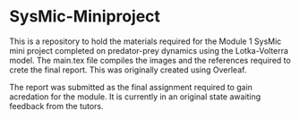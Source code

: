 # SysMic-Miniproject
This is a repository to hold the materials required for the Module 1 SysMic mini project completed on predator-prey dynamics using the Lotka-Volterra model. 
The main.tex file compiles the images and the references required to crete the final report. This was originally created using Overleaf.

The report was submitted as the final assignment required to gain acredation for the module. 
It is currently in an original state awaiting feedback from the tutors. 
